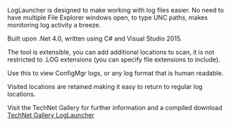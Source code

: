 LogLauncher is designed to make working with log files easier. No need to have multiple File Explorer windows open, to type UNC paths, makes monitoring log activity a breeze.

Built upon .Net 4.0, written using C# and Visual Studio 2015.

The tool is extensible, you can add additional locations to scan, it is not restricted to .LOG extensions (you can specify file extensions to include).

Use this to view ConfigMgr logs, or any log format that is human readable. 

Visited locations are retained making it easy to return to regular log locations.

Visit the TechNet Gallery for further information and a compiled download [TechNet Gallery LogLauncher](https://gallery.technet.microsoft.com/LogLauncher-61ba5c99)
